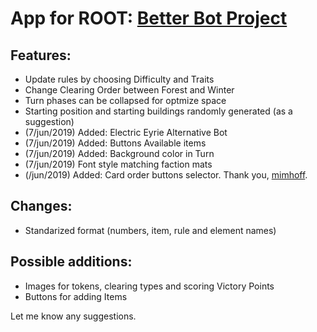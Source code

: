 # App for ROOT: [Better Bot Project](https://boardgamegeek.com/filepage/170084/root-better-bot-project)

## Features:
* Update rules by choosing Difficulty and Traits
* Change Clearing Order between Forest and Winter
* Turn phases can be collapsed for optmize space
* Starting position and starting buildings randomly generated (as a suggestion)
* (7/jun/2019) Added: Electric Eyrie Alternative Bot
* (7/jun/2019) Added: Buttons Available items
* (7/jun/2019) Added: Background color in Turn
* (7/jun/2019) Font style matching faction mats
* (/jun/2019) Added: Card order buttons selector. Thank you, [mimhoff](https://boardgamegeek.com/article/32160392#32160392).

## Changes:
* Standarized format (numbers, item, rule and element names)

## Possible additions:
* Images for tokens, clearing types and scoring Victory Points
* Buttons for adding Items

Let me know any suggestions.